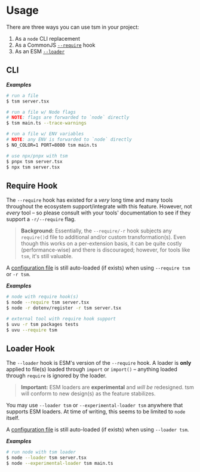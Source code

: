 # Usage

There are three ways you can use tsm in your project:

1. As a `node` CLI replacement
2. As a CommonJS [`--require`](https://nodejs.org/api/cli.html#cli_r_require_module) hook
3. As an ESM [`--loader`](https://nodejs.org/api/esm.html#esm_loaders)

## CLI

***Examples***

```sh
# run a file
$ tsm server.tsx

# run a file w/ Node flags
# NOTE: flags are forwarded to `node` directly
$ tsm main.ts --trace-warnings

# run a file w/ ENV variables
# NOTE: any ENV is forwarded to `node` directly
$ NO_COLOR=1 PORT=8080 tsm main.ts

# use npx/pnpx with tsm
$ pnpx tsm server.tsx
$ npx tsm server.tsx
```

## Require Hook

The `--require` hook has existed for a _very_ long time and many tools throughout the ecosystem support/integrate with this feature. However, not _every_ tool – so please consult with your tools' documentation to see if they support a `-r/--require` flag.

> **Background:** Essentially, the `--require/-r` hook subjects any `require()`d file to additional and/or custom transformation(s). Even though this works on a per-extension basis, it can be quite costly (performance-wise) and there is discouraged; however, for tools like `tsm`, it's still valuable.

A [configuration file](/docs/configuration.md) is still auto-loaded (if exists) when using `--require tsm` or `-r tsm`.

***Examples***

```sh
# node with require hook(s)
$ node --require tsm server.tsx
$ node -r dotenv/register -r tsm server.tsx

# external tool with require hook support
$ uvu -r tsm packages tests
$ uvu --require tsm
```

## Loader Hook

The `--loader` hook is ESM's version of the `--require` hook. A loader is **only** applied to file(s) loaded through `import` or `import()` – anything loaded through `require` is ignored by the loader.

> **Important:** ESM loaders are **experimental** and _will be_ redesigned. tsm will conform to new design(s) as the feature stabilizes.

You may use `--loader tsm` or `--experimental-loader tsm` anywhere that supports ESM loaders. At time of writing, this seems to be limited to `node` itself.

A [configuration file](/docs/configuration.md) is still auto-loaded (if exists) when using `--loader tsm`.

***Examples***

```sh
# run node with tsm loader
$ node --loader tsm server.tsx
$ node --experimental-loader tsm main.ts
```
